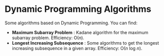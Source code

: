 # Dynamic Programming Algorithms

Some algorithms based on Dynamic Programming. You can find:

- **Maximum Subarray Problem** : Kadane algorithm for the maximum subarray problem. Efficiency: O(*n*).
- **Longest Increasing Subsequence** : Some algorithms to get the longest increasing subsequence in a given array. Efficiency: O(*n* log *n*).